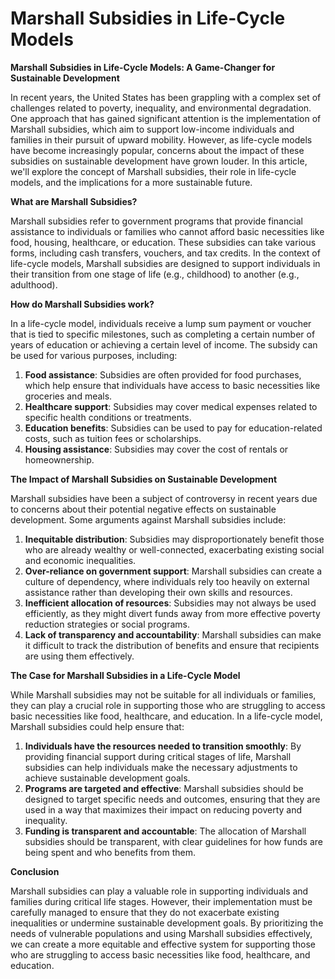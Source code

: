 # Marshall Subsidies in Life-Cycle Models

**Marshall Subsidies in Life-Cycle Models: A Game-Changer for Sustainable Development**

In recent years, the United States has been grappling with a complex set of challenges related to poverty, inequality, and environmental degradation. One approach that has gained significant attention is the implementation of Marshall subsidies, which aim to support low-income individuals and families in their pursuit of upward mobility. However, as life-cycle models have become increasingly popular, concerns about the impact of these subsidies on sustainable development have grown louder. In this article, we'll explore the concept of Marshall subsidies, their role in life-cycle models, and the implications for a more sustainable future.

**What are Marshall Subsidies?**

Marshall subsidies refer to government programs that provide financial assistance to individuals or families who cannot afford basic necessities like food, housing, healthcare, or education. These subsidies can take various forms, including cash transfers, vouchers, and tax credits. In the context of life-cycle models, Marshall subsidies are designed to support individuals in their transition from one stage of life (e.g., childhood) to another (e.g., adulthood).

**How do Marshall Subsidies work?**

In a life-cycle model, individuals receive a lump sum payment or voucher that is tied to specific milestones, such as completing a certain number of years of education or achieving a certain level of income. The subsidy can be used for various purposes, including:

1. **Food assistance**: Subsidies are often provided for food purchases, which help ensure that individuals have access to basic necessities like groceries and meals.
2. **Healthcare support**: Subsidies may cover medical expenses related to specific health conditions or treatments.
3. **Education benefits**: Subsidies can be used to pay for education-related costs, such as tuition fees or scholarships.
4. **Housing assistance**: Subsidies may cover the cost of rentals or homeownership.

**The Impact of Marshall Subsidies on Sustainable Development**

Marshall subsidies have been a subject of controversy in recent years due to concerns about their potential negative effects on sustainable development. Some arguments against Marshall subsidies include:

1. **Inequitable distribution**: Subsidies may disproportionately benefit those who are already wealthy or well-connected, exacerbating existing social and economic inequalities.
2. **Over-reliance on government support**: Marshall subsidies can create a culture of dependency, where individuals rely too heavily on external assistance rather than developing their own skills and resources.
3. **Inefficient allocation of resources**: Subsidies may not always be used efficiently, as they might divert funds away from more effective poverty reduction strategies or social programs.
4. **Lack of transparency and accountability**: Marshall subsidies can make it difficult to track the distribution of benefits and ensure that recipients are using them effectively.

**The Case for Marshall Subsidies in a Life-Cycle Model**

While Marshall subsidies may not be suitable for all individuals or families, they can play a crucial role in supporting those who are struggling to access basic necessities like food, healthcare, and education. In a life-cycle model, Marshall subsidies could help ensure that:

1. **Individuals have the resources needed to transition smoothly**: By providing financial support during critical stages of life, Marshall subsidies can help individuals make the necessary adjustments to achieve sustainable development goals.
2. **Programs are targeted and effective**: Marshall subsidies should be designed to target specific needs and outcomes, ensuring that they are used in a way that maximizes their impact on reducing poverty and inequality.
3. **Funding is transparent and accountable**: The allocation of Marshall subsidies should be transparent, with clear guidelines for how funds are being spent and who benefits from them.

**Conclusion**

Marshall subsidies can play a valuable role in supporting individuals and families during critical life stages. However, their implementation must be carefully managed to ensure that they do not exacerbate existing inequalities or undermine sustainable development goals. By prioritizing the needs of vulnerable populations and using Marshall subsidies effectively, we can create a more equitable and effective system for supporting those who are struggling to access basic necessities like food, healthcare, and education.
